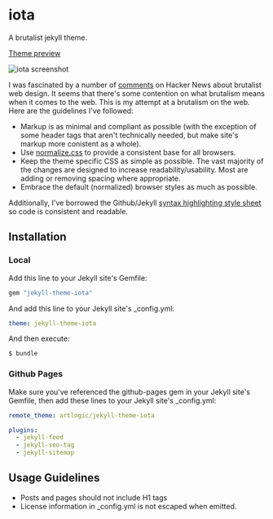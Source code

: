 # iota

A brutalist jekyll theme.

[Theme preview](https://artlogic.github.io/jekyll-theme-iota/)

![iota screenshot](https://raw.githubusercontent.com/artlogic/jekyll-theme-iota/master/screenshot.png)

I was fascinated by a number of [comments](https://news.ycombinator.com/item?id=11517491) on Hacker News about brutalist web design. It seems that there's some contention on what brutalism means when it comes to the web. This is my attempt at a brutalism on the web. Here are the guidelines I've followed:

* Markup is as minimal and compliant as possible (with the exception of some header tags that aren't technically needed, but make site's markup more conistent as a whole).
* Use [normalize.css](https://necolas.github.io/normalize.css/) to provide a consistent base for all browsers.
* Keep the theme specific CSS as simple as possible. The vast majority of the changes are designed to increase readability/usability. Most are adding or removing spacing where appropriate.
* Embrace the default (normalized) browser styles as much as possible.

Additionally, I've borrowed the Github/Jekyll [syntax highlighting style sheet](https://github.com/jekyll/minima/blob/master/_sass/minima/_syntax-highlighting.scss) so code is consistent and readable.

## Installation

### Local

Add this line to your Jekyll site's Gemfile:

```ruby
gem "jekyll-theme-iota"
```

And add this line to your Jekyll site's _config.yml:

```yaml
theme: jekyll-theme-iota
```

And then execute:

    $ bundle

### Github Pages

Make sure you've referenced the github-pages gem in your Jekyll site's Gemfile, then add these lines to your Jekyll site's _config.yml:

```yaml
remote_theme: artlogic/jekyll-theme-iota

plugins:
  - jekyll-feed
  - jekyll-seo-tag
  - jekyll-sitemap
```

## Usage Guidelines

* Posts and pages should not include H1 tags
* License information in _config.yml is not escaped when emitted.
